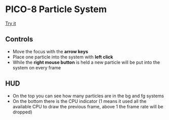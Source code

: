 # PICO-8 Particle System

[Try it](https://donbattery.github.io/psys/)

## Controls
- Move the focus with the **arrow keys**
- Place one particle into the system with **left click**
- While the **right mouse button** is held a new particle will be put into the system on every frame

## HUD
- On the top you can see how many particles are in the bg and fg systems
- On the bottom there is the CPU indicator (1 means it used all the available CPU to draw the previous frame, above 1 the frame rate will be dropped)
